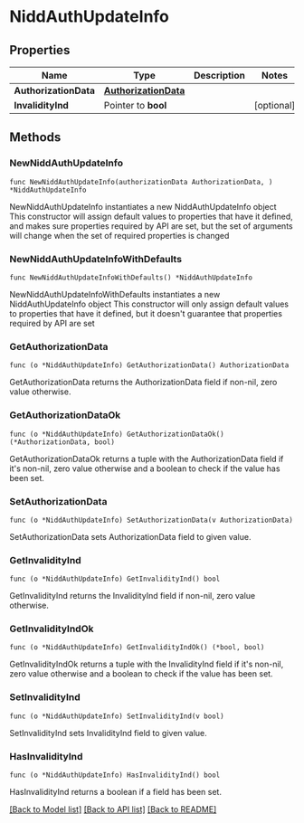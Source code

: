 # NiddAuthUpdateInfo

## Properties

Name | Type | Description | Notes
------------ | ------------- | ------------- | -------------
**AuthorizationData** | [**AuthorizationData**](AuthorizationData.md) |  | 
**InvalidityInd** | Pointer to **bool** |  | [optional] 

## Methods

### NewNiddAuthUpdateInfo

`func NewNiddAuthUpdateInfo(authorizationData AuthorizationData, ) *NiddAuthUpdateInfo`

NewNiddAuthUpdateInfo instantiates a new NiddAuthUpdateInfo object
This constructor will assign default values to properties that have it defined,
and makes sure properties required by API are set, but the set of arguments
will change when the set of required properties is changed

### NewNiddAuthUpdateInfoWithDefaults

`func NewNiddAuthUpdateInfoWithDefaults() *NiddAuthUpdateInfo`

NewNiddAuthUpdateInfoWithDefaults instantiates a new NiddAuthUpdateInfo object
This constructor will only assign default values to properties that have it defined,
but it doesn't guarantee that properties required by API are set

### GetAuthorizationData

`func (o *NiddAuthUpdateInfo) GetAuthorizationData() AuthorizationData`

GetAuthorizationData returns the AuthorizationData field if non-nil, zero value otherwise.

### GetAuthorizationDataOk

`func (o *NiddAuthUpdateInfo) GetAuthorizationDataOk() (*AuthorizationData, bool)`

GetAuthorizationDataOk returns a tuple with the AuthorizationData field if it's non-nil, zero value otherwise
and a boolean to check if the value has been set.

### SetAuthorizationData

`func (o *NiddAuthUpdateInfo) SetAuthorizationData(v AuthorizationData)`

SetAuthorizationData sets AuthorizationData field to given value.


### GetInvalidityInd

`func (o *NiddAuthUpdateInfo) GetInvalidityInd() bool`

GetInvalidityInd returns the InvalidityInd field if non-nil, zero value otherwise.

### GetInvalidityIndOk

`func (o *NiddAuthUpdateInfo) GetInvalidityIndOk() (*bool, bool)`

GetInvalidityIndOk returns a tuple with the InvalidityInd field if it's non-nil, zero value otherwise
and a boolean to check if the value has been set.

### SetInvalidityInd

`func (o *NiddAuthUpdateInfo) SetInvalidityInd(v bool)`

SetInvalidityInd sets InvalidityInd field to given value.

### HasInvalidityInd

`func (o *NiddAuthUpdateInfo) HasInvalidityInd() bool`

HasInvalidityInd returns a boolean if a field has been set.


[[Back to Model list]](../README.md#documentation-for-models) [[Back to API list]](../README.md#documentation-for-api-endpoints) [[Back to README]](../README.md)


